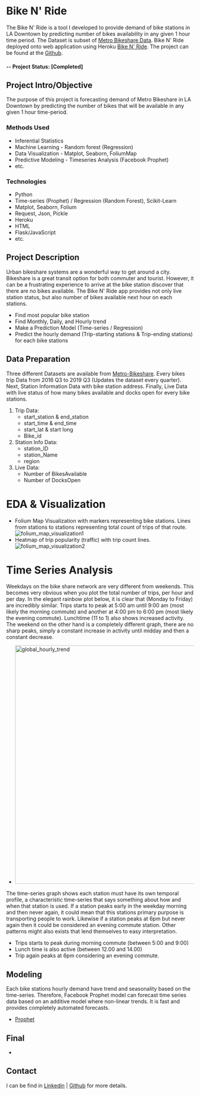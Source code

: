# Bike N' Ride
The Bike N' Ride is a tool I developed to provide demand of bike stations in LA Downtown by predicting number of bikes availability in any given 1 hour time period. The Dataset is subset of [Metro Bikeshare Data](https://bikeshare.metro.net/about/data/). Bike N' Ride deployed onto web application using Heroku [Bike N' Ride](https://bike-n-ride.herokuapp.com/). The project can be found at the [Github](https://github.com/Jkim516/Bber).

#### -- Project Status: [Completed]

## Project Intro/Objective
The purpose of this project is forecasting demand of Metro Bikeshare in LA Downtown by predicting the number of bikes that will be available in any given 1 hour time-period.

### Methods Used
* Inferential Statistics
* Machine Learning - Random forest (Regression)
* Data Visualization - Matplot, Seaborn, FoliumMap 
* Predictive Modeling - Timeseries Analysis (Facebook Prophet)
* etc.

### Technologies
* Python
* Time-series (Prophet) / Regression (Random Forest), Scikit-Learn
* Matplot, Seaborn, Folium
* Request, Json, Pickle
* Heroku
* HTML
* Flask/JavaScript 
* etc. 

## Project Description
Urban bikeshare systems are a wonderful way to get around a city. Bikeshare is a great transit option for both commuter and tourist. However, it can be a frustrating experience to arrive at the bike station discover that there are no bikes available. The Bike N' Ride app provides not only live station status, but also number of bikes available next hour on each stations.

- Find most popular bike station 
- Find Monthly, Daily, and Hourly trend 
- Make a Prediction Model (Time-series / Regression)
- Predict the hourly demand (Trip-starting stations & Trip-ending stations) for each bike stations 

## Data Preparation
Three different Datasets are available from [Metro-Bikeshare](https://bikeshare.metro.net/about/data/). Every bikes trip Data from 2016 Q3 to 2019 Q3 (Updates the dataset every quarter). Next, Station Information Data with bike station address. Finally, Live Data with live status of how many bikes available and docks open for every bike stations.
1. Trip Data:
    - start_station & end_station
    - start_time & end_time
    - start_lat & start long
    - Bike_id
2. Station Info Data: 
    - station_ID
    - station_Name
    - region
3. Live Data: 
    - Number of BikesAvailable
    - Number of DocksOpen
    
# EDA & Visualization

* Folium Map Visualization with markers representing bike stations. Lines from stations to stations representing total count of trips of that route. 
![folium_map_visualization1](https://user-images.githubusercontent.com/48810540/68901707-43098500-06eb-11ea-9e36-95b84f274efa.png)
* Heatmap of trip popularity (traffic) with trip count lines.
![folium_map_visualization2](https://user-images.githubusercontent.com/48810540/68901708-43098500-06eb-11ea-8767-a7431c3efdfd.png)

# Time Series Analysis
Weekdays on the bike share network are very different from weekends. This becomes very obvious when you plot the total number of trips, per hour and per day. In the elegant rainbow plot below, it is clear that (Monday to Friday) are incredibly similar. Trips starts to peak at 5:00 am until 9:00 am (most likely the morning commute) and another at 4:00 pm to 6:00 pm (most likely the evening commute). Lunchtime (11 to 1) also shows increased activity.  The weekend on the other hand is a completely different graph, there are no sharp peaks, simply a constant increase in activity until midday and then a constant decrease.
* <img width="640" alt="global_hourly_trend" src="https://user-images.githubusercontent.com/48810540/68901380-afd04f80-06ea-11ea-8ffa-082b0329ad2b.png">

The time-series graph shows each station must have its own temporal profile, a characteristic time-series that says something about how and when that station is used. If a station peaks early in the weekday morning and then never again, it could mean that this stations primary purpose is transporting people to work. Likewise if a station peaks at 6pm but never again then it could be considered an evening commute station. Other patterns might also exists that lend themselves to easy interpretation.

- Trips starts to peak during morning commute (between 5:00 and 9:00)
- Lunch time is also active (between 12.00 and 14.00)
- Trip again peaks at 6pm considering an evening commute.

## Modeling
Each bike stations hourly demand have trend and seasonality based on the time-series. Therefore, Facebook Prophet model can forecast time series data based on an additive model where non-linear trends. It is fast and provides completely automated forecasts. 

* [Prophet](link)

## Final 
- 

## Contact
I can be find in [Linkedin](www.linkedin.com/in/JungmoKim90) | [Github](https://github.com/Jkim516) for more details. 
